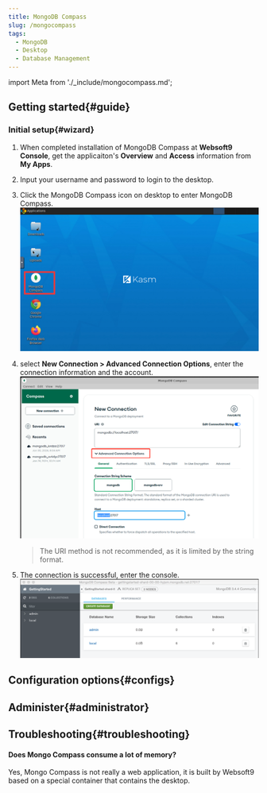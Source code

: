 ```yaml
---
title: MongoDB Compass
slug: /mongocompass
tags:
  - MongoDB
  - Desktop
  - Database Management
---
```


import Meta from './_include/mongocompass.md';

<Meta name="meta" />

## Getting started{#guide}

### Initial setup{#wizard}

1. When completed installation of MongoDB Compass at **Websoft9 Console**, get the applicaiton's **Overview** and **Access** information from **My Apps**.  

1. Input your username and password to login to the desktop. 

2. Click the MongoDB Compass icon on desktop to enter MongoDB Compass.
   ![](./assets/mongodbcompass-click-websoft9.png)

3. select **New Connection > Advanced Connection Options**, enter the connection information and the account. 
   ![](./assets/mongodbcompass001-websoft9.png)

   > The URI method is not recommended, as it is limited by the string format.

4. The connection is successful, enter the console.
   ![](./assets/mongodbcompass002-websoft9.png)

## Configuration options{#configs}

## Administer{#administrator}

## Troubleshooting{#troubleshooting}

#### Does Mongo Compass consume a lot of memory? 

Yes, Mongo Compass is not really a web application, it is built by Websoft9 based on a special container that contains the desktop.
